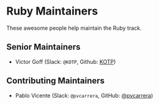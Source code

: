 # Ruby Maintainers

These awesome people help maintain the Ruby track.

## Senior Maintainers

- Victor Goff (Slack: `@KOTP`, Github: [KOTP](https://github.com/kotp))

## Contributing Maintainers

- Pablo Vicente (Slack: `@pvcarrera`, GitHub: [@pvcarrera](https://github.com/pvcarrera))
